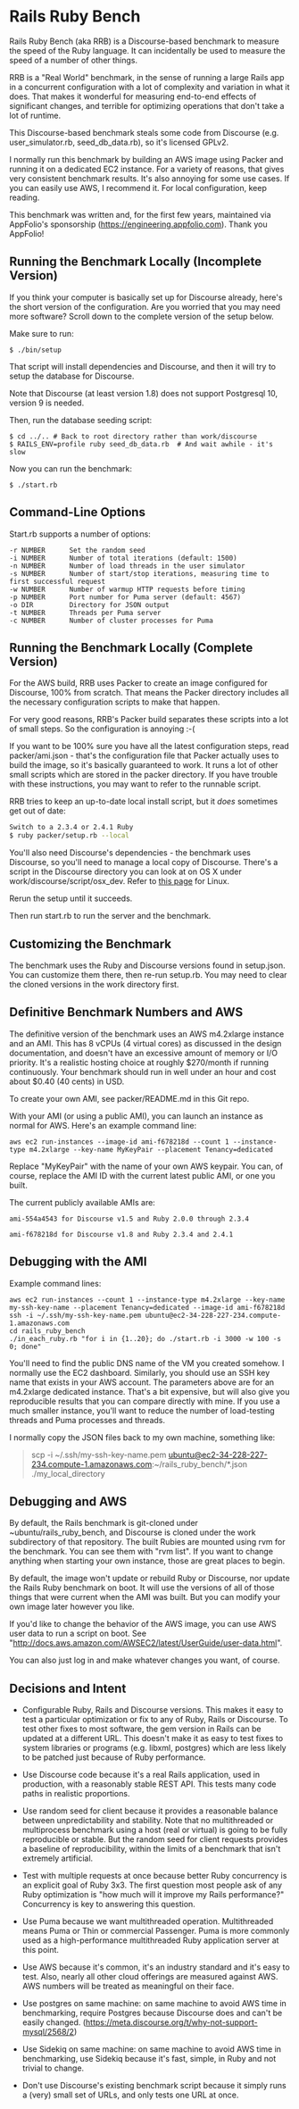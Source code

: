 # Rails Ruby Bench

Rails Ruby Bench (aka RRB) is a Discourse-based benchmark to measure
the speed of the Ruby language. It can incidentally be used to measure
the speed of a number of other things.

RRB is a "Real World" benchmark, in the sense of running a large Rails
app in a concurrent configuration with a lot of complexity and
variation in what it does. That makes it wonderful for measuring
end-to-end effects of significant changes, and terrible for optimizing
operations that don't take a lot of runtime.

This Discourse-based benchmark steals some code from Discourse
(e.g. user\_simulator.rb, seed\_db\_data.rb), so it's licensed GPLv2.

I normally run this benchmark by building an AWS image using Packer
and running it on a dedicated EC2 instance. For a variety of reasons,
that gives very consistent benchmark results. It's also annoying for
some use cases. If you can easily use AWS, I recommend it. For local
configuration, keep reading.

This benchmark was written and, for the first few years, maintained
via AppFolio's sponsorship (https://engineering.appfolio.com). Thank
you AppFolio!

## Running the Benchmark Locally (Incomplete Version)

If you think your computer is basically set up for Discourse already,
here's the short version of the configuration. Are you worried that
you may need more software? Scroll down to the complete version of the
setup below.

Make sure to run:

    $ ./bin/setup

That script will install dependencies and Discourse, and then it will try to setup the database for Discourse.

Note that Discourse (at least version 1.8) does not support Postgresql
10, version 9 is needed.

Then, run the database seeding script:

    $ cd ../.. # Back to root directory rather than work/discourse
    $ RAILS_ENV=profile ruby seed_db_data.rb  # And wait awhile - it's slow

Now you can run the benchmark:

    $ ./start.rb

## Command-Line Options

Start.rb supports a number of options:

    -r NUMBER      Set the random seed
    -i NUMBER      Number of total iterations (default: 1500)
    -n NUMBER      Number of load threads in the user simulator
    -s NUMBER      Number of start/stop iterations, measuring time to first successful request
    -w NUMBER      Number of warmup HTTP requests before timing
    -p NUMBER      Port number for Puma server (default: 4567)
    -o DIR         Directory for JSON output
    -t NUMBER      Threads per Puma server
    -c NUMBER      Number of cluster processes for Puma

## Running the Benchmark Locally (Complete Version)

For the AWS build, RRB uses Packer to create an image configured for
Discourse, 100% from scratch. That means the Packer directory includes
all the necessary configuration scripts to make that happen.

For very good reasons, RRB's Packer build separates these scripts into
a lot of small steps. So the configuration is annoying :-(

If you want to be 100% sure you have all the latest configuration
steps, read packer/ami.json - that's the configuration file that
Packer actually uses to build the image, so it's basically guaranteed
to work. It runs a lot of other small scripts which are stored in the
packer directory. If you have trouble with these instructions, you may
want to refer to the runnable script.

RRB tries to keep an up-to-date local install script, but it *does*
sometimes get out of date:

```bash
Switch to a 2.3.4 or 2.4.1 Ruby
$ ruby packer/setup.rb --local
```

You'll also need Discourse's dependencies - the benchmark uses
Discourse, so you'll need to manage a local copy of Discourse.
There's a script in the Discourse directory you can look at on OS X
under work/discourse/script/osx_dev.  Refer to
[this page](https://github.com/discourse/discourse/blob/v1.8.0.beta13/docs/DEVELOPER-ADVANCED.md#preparing-a-fresh-ubuntu-install)
for Linux.

Rerun the setup until it succeeds.

Then run start.rb to run the server and the benchmark.

## Customizing the Benchmark

The benchmark uses the Ruby and Discourse versions found in
setup.json. You can customize them there, then re-run setup.rb.
You may need to clear the cloned versions in the work directory
first.

## Definitive Benchmark Numbers and AWS

The definitive version of the benchmark uses an AWS m4.2xlarge
instance and an AMI. This has 8 vCPUs (4 virtual cores) as discussed
in the design documentation, and doesn't have an excessive amount of
memory or I/O priority. It's a realistic hosting choice at roughly
$270/month if running continuously. Your benchmark should run in well
under an hour and cost about $0.40 (40 cents) in USD.

To create your own AMI, see packer/README.md in this Git repo.

With your AMI (or using a public AMI), you can launch an instance as
normal for AWS. Here's an example command line:

    aws ec2 run-instances --image-id ami-f678218d --count 1 --instance-type m4.2xlarge --key-name MyKeyPair --placement Tenancy=dedicated

Replace "MyKeyPair" with the name of your own AWS keypair. You can, of course, replace the AMI ID with the current latest public AMI, or one you built.

The current publicly available AMIs are:

    ami-554a4543 for Discourse v1.5 and Ruby 2.0.0 through 2.3.4

    ami-f678218d for Discourse v1.8 and Ruby 2.3.4 and 2.4.1

## Debugging with the AMI

Example command lines:

    aws ec2 run-instances --count 1 --instance-type m4.2xlarge --key-name my-ssh-key-name --placement Tenancy=dedicated --image-id ami-f678218d
    ssh -i ~/.ssh/my-ssh-key-name.pem ubuntu@ec2-34-228-227-234.compute-1.amazonaws.com
    cd rails_ruby_bench
    ./in_each_ruby.rb "for i in {1..20}; do ./start.rb -i 3000 -w 100 -s 0; done"

You'll need to find the public DNS name of the VM you created
somehow. I normally use the EC2 dashboard. Similarly, you should use
an SSH key name that exists in your AWS account. The parameters above
are for an m4.2xlarge dedicated instance. That's a bit expensive, but
will also give you reproducible results that you can compare directly
with mine. If you use a much smaller instance, you'll want to reduce
the number of load-testing threads and Puma processes and threads.

I normally copy the JSON files back to my own machine, something like:

> scp -i ~/.ssh/my-ssh-key-name.pem ubuntu@ec2-34-228-227-234.compute-1.amazonaws.com:~/rails_ruby_bench/*.json ./my_local_directory

## Debugging and AWS

By default, the Rails benchmark is git-cloned under
~ubuntu/rails\_ruby\_bench, and Discourse is cloned under the work
subdirectory of that repository. The built Rubies are mounted using
rvm for the benchmark. You can see them with "rvm list". If you want
to change anything when starting your own instance, those are great
places to begin.

By default, the image won't update or rebuild Ruby or Discourse, nor
update the Rails Ruby benchmark on boot. It will use the versions of
all of those things that were current when the AMI was built. But you
can modify your own image later however you like.

If you'd like to change the behavior of the AWS image, you can use AWS
user data to run a script on boot. See
"http://docs.aws.amazon.com/AWSEC2/latest/UserGuide/user-data.html".

You can also just log in and make whatever changes you want, of course.

## Decisions and Intent

* Configurable Ruby, Rails and Discourse versions. This makes it easy
  to test a particular optimization or fix to any of Ruby, Rails or
  Discourse. To test other fixes to most software, the gem version in
  Rails can be updated at a different URL. This doesn't make it as
  easy to test fixes to system libraries or programs (e.g. libxml,
  postgres) which are less likely to be patched just because of Ruby
  performance.

* Use Discourse code because it's a real Rails application, used in
  production, with a reasonably stable REST API. This tests many code
  paths in realistic proportions.

* Use random seed for client because it provides a reasonable balance
  between unpredictability and stability. Note that no multithreaded
  or multiprocess benchmark using a host (real or virtual) is going to
  be fully reproducible or stable. But the random seed for client
  requests provides a baseline of reproducibility, within the limits
  of a benchmark that isn't extremely artificial.

* Test with multiple requests at once because better Ruby concurrency
  is an explicit goal of Ruby 3x3. The first question most people ask
  of any Ruby optimization is "how much will it improve my Rails
  performance?" Concurrency is key to answering this question.

* Use Puma because we want multithreaded operation. Multithreaded
  means Puma or Thin or commercial Passenger. Puma is more commonly
  used as a high-performance multithreaded Ruby application server at
  this point.

* Use AWS because it's common, it's an industry standard and it's easy
  to test. Also, nearly all other cloud offerings are measured against
  AWS. AWS numbers will be treated as meaningful on their face.

* Use postgres on same machine: on same machine to avoid AWS time in
  benchmarking, require Postgres because Discourse does and can't be
  easily changed. (https://meta.discourse.org/t/why-not-support-mysql/2568/2)

* Use Sidekiq on same machine: on same machine to avoid AWS time in
  benchmarking, use Sidekiq because it's fast, simple, in Ruby and not
  trivial to change.

* Don't use Discourse's existing benchmark script because it simply
  runs a (very) small set of URLs, and only tests one URL at once.

